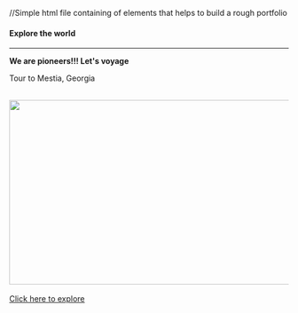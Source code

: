 //Simple html file containing of elements that helps to build a rough portfolio

<html>
  <head>
    <title>
      My Portfolio
    </title>
  </head>
  
  <body>
    <h4> Explore the world </h4>
    <hr>
    <b> We are pioneers!!! Let's voyage </b> <br>
    <p> Tour to Mestia, Georgia </p> <br>
    <img src="https://upload.wikimedia.org/wikipedia/commons/9/95/Mestia%2C_Georgia_%E2%80%94_View_of_Mestia%2C_Svaneti.jpg" width="696" height="333"> </img> <br> <br>
    <a href=https://www.advantour.com/georgia/tours/svaneti-by-train.htm> Click here to explore </a> <br>
    <script> //JS </script>
  </body>
</html>  
  

